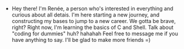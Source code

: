 - Hey there! I'm Renée, a person who's interested in everything and curious about all detais.
  I'm here starting a new journey, and constructing my bases to jump to a new career. We gotta be brave, right?
  Right now, I'm learning the basics of C and Shell. Talk about "coding for dummies" huh? hahahah
  Feel free to message me if you have anything to say. I'll be glad to make more friends =)


<!---
renee-zmp/renee-zmp is a ✨ special ✨ repository because its `README.md` (this file) appears on your GitHub profile.
You can click the Preview link to take a look at your changes.
--->
